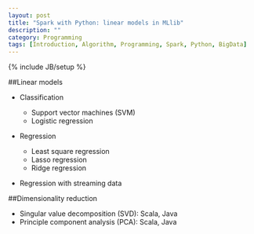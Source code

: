 ```yaml
---
layout: post
title: "Spark with Python: linear models in MLlib"
description: ""
category: Programming
tags: [Introduction, Algorithm, Programming, Spark, Python, BigData]
---
```

{% include JB/setup %}


<script type="text/javascript"
 src="http://cdn.mathjax.org/mathjax/latest/MathJax.js?config=TeX-AMS-MML_HTMLorMML">
</script>


##Linear models

   - Classification
       - Support vector machines (SVM)
       - Logistic regression

   - Regression
      - Least square regression
      - Lasso regression
      - Ridge regression

   - Regression with streaming data

##Dimensionality reduction

   - Singular value decomposition (SVD): Scala, Java
   - Principle component analysis (PCA): Scala, Java










